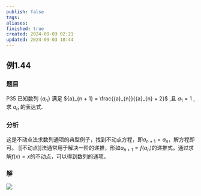 ```yaml
---
publish: false
tags: 
aliases: 
finished: true
created: 2024-09-03 02:21
updated: 2024-09-03 18:44
---
```

## 例1.44
### 题目
P35 已知数列 $\{ {a}_{n}\}$ 满足 ${a}_{n + 1} = \frac{{a}_{n}}{{a}_{n} + 2}$ ,且 ${a}_{1} = 1$ ,求 ${a}_{n}$ 的表达式.
### 分析
这是不动点法求数列通项的典型例子，找到不动点方程，即$a_{n+1}=a_n$，解方程即可。
[[不动点]]法通常用于解决一阶的递推，形如$a_{n+1}=f(a_n)$的递推式，通过求解$f(x)=x$的不动点，可以得到数列的通项。
### 解
![](https://img.hwenyi.live/202409042015794.webp)

